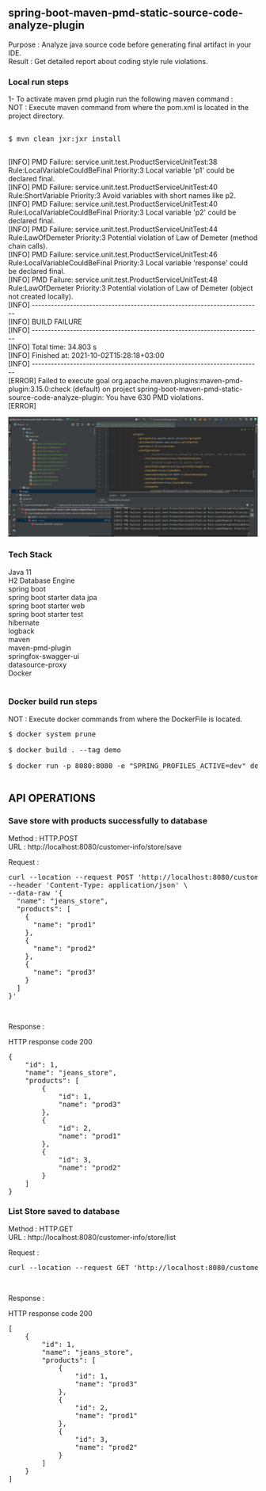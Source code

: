 ## spring-boot-maven-pmd-static-source-code-analyze-plugin

Purpose : Analyze java source code before generating final artifact in your IDE. <br/>
Result : Get detailed report about coding style rule violations. <br/>


### Local run steps <br/>
1- To activate maven pmd plugin run the following maven command : <br/>
NOT : Execute maven command from where the pom.xml is located in the project directory. <br/>
<pre> 
$ mvn clean jxr:jxr install <br/>
</pre>

[INFO] PMD Failure: service.unit.test.ProductServiceUnitTest:38 Rule:LocalVariableCouldBeFinal Priority:3 Local variable 'p1' could be declared final. <br/>
[INFO] PMD Failure: service.unit.test.ProductServiceUnitTest:40 Rule:ShortVariable Priority:3 Avoid variables with short names like p2. <br/>
[INFO] PMD Failure: service.unit.test.ProductServiceUnitTest:40 Rule:LocalVariableCouldBeFinal Priority:3 Local variable 'p2' could be declared final. <br/>
[INFO] PMD Failure: service.unit.test.ProductServiceUnitTest:44 Rule:LawOfDemeter Priority:3 Potential violation of Law of Demeter (method chain calls). <br/>
[INFO] PMD Failure: service.unit.test.ProductServiceUnitTest:46 Rule:LocalVariableCouldBeFinal Priority:3 Local variable 'response' could be declared final. <br/>
[INFO] PMD Failure: service.unit.test.ProductServiceUnitTest:48 Rule:LawOfDemeter Priority:3 Potential violation of Law of Demeter (object not created locally). <br/>
[INFO] ------------------------------------------------------------------------ <br/>
[INFO] BUILD FAILURE <br/> 
[INFO] ------------------------------------------------------------------------ <br/>
[INFO] Total time:  34.803 s <br/>
[INFO] Finished at: 2021-10-02T15:28:18+03:00 <br/>
[INFO] ------------------------------------------------------------------------ <br/>
[ERROR] Failed to execute goal org.apache.maven.plugins:maven-pmd-plugin:3.15.0:check (default) on project spring-boot-maven-pmd-static-source-code-analyze-plugin: You have 630 PMD violations. <br/>
[ERROR] <br/>

![Maven PMD Plugin](docs/maven_pmd_plugin.png) <br/>

### Tech Stack
Java 11 <br/>
H2 Database Engine <br/>
spring boot <br/>
spring boot starter data jpa <br/>
spring boot starter web <br/>
spring boot starter test <br/>
hibernate <br/>
logback <br/>
maven <br/>
maven-pmd-plugin <br/>
springfox-swagger-ui <br/>
datasource-proxy <br/>
Docker <br/>
<br/>

### Docker build run steps
NOT : Execute docker commands from where the DockerFile is located. <br/>
<pre>
$ docker system prune <br/>
$ docker build . --tag demo  <br/>
$ docker run -p 8080:8080 -e "SPRING_PROFILES_ACTIVE=dev" demo:latest <br/>
</pre>

## API OPERATIONS
### Save store with products successfully to database

Method : HTTP.POST <br/>
URL : http://localhost:8080/customer-info/store/save <br/>

Request : 
<pre>
curl --location --request POST 'http://localhost:8080/customer-info/store/save' \
--header 'Content-Type: application/json' \
--data-raw '{
  "name": "jeans_store",
  "products": [
    {
      "name": "prod1"
    },
    {
      "name": "prod2"
    },
    {
      "name": "prod3"
    }
  ]
}'
</pre><br/>

Response : 

HTTP response code 200 <br/>
<pre>
{
    "id": 1,
    "name": "jeans_store",
    "products": [
        {
            "id": 1,
            "name": "prod3"
        },
        {
            "id": 2,
            "name": "prod1"
        },
        {
            "id": 3,
            "name": "prod2"
        }
    ]
}
</pre>


### List Store saved to database

Method : HTTP.GET <br/>
URL : http://localhost:8080/customer-info/store/list <br/>

Request : 
<pre>
curl --location --request GET 'http://localhost:8080/customer-info/store/list'
</pre><br/>

Response : 

HTTP response code 200 <br/>
<pre>
[
    {
        "id": 1,
        "name": "jeans_store",
        "products": [
            {
                "id": 1,
                "name": "prod3"
            },
            {
                "id": 2,
                "name": "prod1"
            },
            {
                "id": 3,
                "name": "prod2"
            }
        ]
    }
]
</pre><br/>
